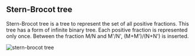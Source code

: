 ## Stern-Brocot tree
Stern-Brocot tree is a tree to represent the set of all positive fractions. This tree has a form of infinite binary tree. 
Each positive fraction is represented only once. Between the fraction M/N and M'/N', (M+M')/(N+N') is inserted. 

![stern-brocot tree](https://user-images.githubusercontent.com/63658525/98819159-e1036d00-246f-11eb-89de-e4c6f24baed7.png)

